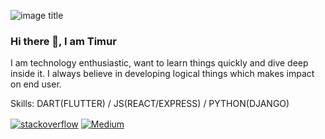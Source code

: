![image title](https://rushter.com/counter.svg) 

### Hi there 👋, I am Timur 

I am technology enthusiastic, want to learn things quickly and dive deep inside it. I always believe in developing logical things which makes impact on end user.

Skills: DART(FLUTTER) / JS(REACT/EXPRESS) / PYTHON(DJANGO)

<a href="https://stackoverflow.com/users/14141494/timur-turbil" target="blank"><img align="center" src="https://img.shields.io/badge/Stack_Overflow-FE7A16?style=flat&logo=stack-overflow&logoColor=white" alt="stackoverflow" /></a>  <a href="https://timurturbill.medium.com/" target="blank"><img align="center" src="https://img.shields.io/badge/Medium-12100E?style=flat&logo=medium&logoColor=white" alt="Medium" /></a>











